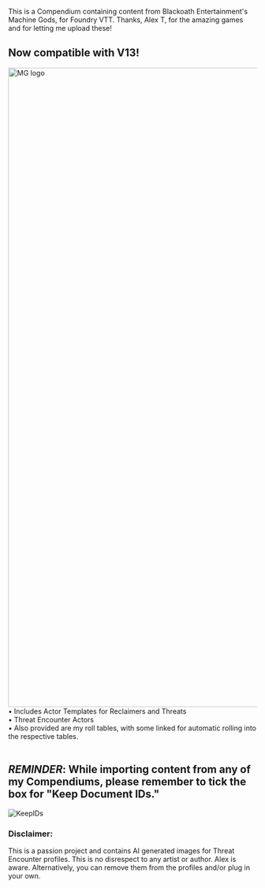 This is a Compendium containing content from Blackoath Entertainment's Machine Gods, for  Foundry VTT. Thanks, Alex T, for the amazing games and for letting me upload these!

Now compatible with V13!
-----
<img width="2753" height="1297" alt="MG logo" src="https://github.com/user-attachments/assets/5a77ada8-2dd5-418b-9118-1fc8e16d9ab6" />
• Includes Actor Templates for Reclaimers and Threats<br/>
• Threat Encounter Actors<br/>
• Also provided are my roll tables, with some linked for automatic rolling into the respective tables.<br/>
<br/>

**_*REMINDER*_**: While importing content from any of my Compendiums, please remember to tick the box for "Keep Document IDs."
-----
![KeepIDs](https://github.com/user-attachments/assets/626c2347-0944-41e4-8d16-fea96d4d803f)

### Disclaimer:
This is a passion project and contains AI generated images for Threat Encounter profiles. This is no disrespect to any artist or author. Alex is aware. Alternatively, you can remove them from the profiles and/or plug in your own.
